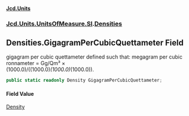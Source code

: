 #### [Jcd.Units](index.md 'index')
### [Jcd.Units.UnitsOfMeasure.SI](Jcd.Units.UnitsOfMeasure.SI.md 'Jcd.Units.UnitsOfMeasure.SI').[Densities](Densities.md 'Jcd.Units.UnitsOfMeasure.SI.Densities')

## Densities.GigagramPerCubicQuettameter Field

gigagram per cubic quettameter defined such that: megagram per cubic ronnameter = Gg/Qm³ ×  
(1000.0)/((1000.0)*(1000.0)*(1000.0)).

```csharp
public static readonly Density GigagramPerCubicQuettameter;
```

#### Field Value
[Density](Density.md 'Jcd.Units.UnitTypes.Density')